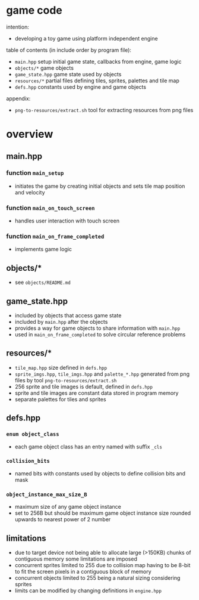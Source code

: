 # game code

intention:
* developing a toy game using platform independent engine

table of contents (in include order by program file):
* `main.hpp` setup initial game state, callbacks from engine, game logic
* `objects/*` game objects
* `game_state.hpp` game state used by objects
* `resources/*` partial files defining tiles, sprites, palettes and tile map
* `defs.hpp` constants used by engine and game objects

appendix:
* `png-to-resources/extract.sh` tool for extracting resources from png files

# overview

## main.hpp
### function `main_setup`
* initiates the game by creating initial objects and sets tile map position and velocity
### function `main_on_touch_screen`
* handles user interaction with touch screen
### function `main_on_frame_completed`
* implements game logic

## objects/*
* see `objects/README.md`

## game_state.hpp
* included by objects that access game state
* included by `main.hpp` after the objects
* provides a way for game objects to share information with `main.hpp`
* used in `main_on_frame_completed` to solve circular reference problems

## resources/*
* `tile_map.hpp` size defined in `defs.hpp`
* `sprite_imgs.hpp`, `tile_imgs.hpp` and `palette_*.hpp` generated from png files by tool `png-to-resources/extract.sh`
* 256 sprite and tile images is default, defined in `defs.hpp`
* sprite and tile images are constant data stored in program memory
* separate palettes for tiles and sprites

## defs.hpp
### `enum object_class`
* each game object class has an entry named with suffix `_cls`
### `collision_bits`
* named bits with constants used by objects to define collision bits and mask
### `object_instance_max_size_B`
* maximum size of any game object instance
* set to 256B but should be maximum game object instance size rounded upwards to nearest power of 2 number

## limitations
* due to target device not being able to allocate large (>150KB) chunks of contiguous memory some limitations are imposed
* concurrent sprites limited to 255 due to collision map having to be 8-bit to fit the screen pixels in a contiguous block of memory
* concurrent objects limited to 255 being a natural sizing considering sprites
* limits can be modified by changing definitions in `engine.hpp`
